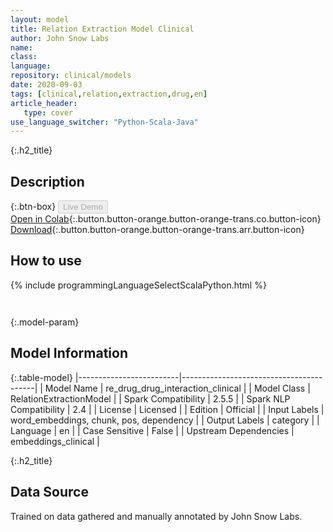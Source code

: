 ```yaml
---
layout: model
title: Relation Extraction Model Clinical
author: John Snow Labs
name: 
class: 
language: 
repository: clinical/models
date: 2020-09-03
tags: [clinical,relation,extraction,drug,en]
article_header:
   type: cover
use_language_switcher: "Python-Scala-Java"
---
```


{:.h2_title}
## Description 




{:.btn-box}
<button class="button button-orange" disabled>Live Demo</button><br/>[Open in Colab](https://colab.research.google.com/github/JohnSnowLabs/spark-nlp-workshop/blob/master/tutorials/Certification_Trainings/Healthcare/10.Clinical_Relation_Extraction.ipynb){:.button.button-orange.button-orange-trans.co.button-icon}<br/>[Download](https://s3.amazonaws.com/auxdata.johnsnowlabs.com/clinical/models/re_drug_drug_interaction_clinical_en_2.5.5_2.4_1599156924424.zip){:.button.button-orange.button-orange-trans.arr.button-icon}<br/>

## How to use 
<div class="tabs-box" markdown="1">

{% include programmingLanguageSelectScalaPython.html %}

```python

```

```scala

```
</div>



{:.model-param}
## Model Information
{:.table-model}
|-------------------------|-----------------------------------------|
| Model Name              | re_drug_drug_interaction_clinical       |
| Model Class             | RelationExtractionModel                 |
| Spark Compatibility     | 2.5.5                                   |
| Spark NLP Compatibility | 2.4                                     |
| License                 | Licensed                                |
| Edition                 | Official                                |
| Input Labels            | word_embeddings, chunk, pos, dependency |
| Output Labels           | category                                |
| Language                | en                                      |
| Case Sensitive          | False                                   |
| Upstream Dependencies   | embeddings_clinical                     |





{:.h2_title}
## Data Source
Trained on data gathered and manually annotated by John Snow Labs.

